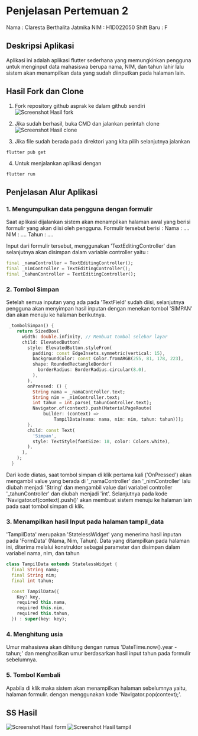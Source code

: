# Penjelasan Pertemuan 2 
Nama : Claresta Berthalita Jatmika
NIM : H1D022050
Shift Baru : F

## Deskripsi Aplikasi
Aplikasi ini adalah aplikasi flutter sederhana yang memungkinkan pengguna untuk menginput data mahasiswa berupa nama, NIM, dan tahun lahir lalu sistem akan menampilkan data yang sudah diinputkan pada halaman lain. 

## Hasil Fork dan Clone

1. Fork repository github asprak ke dalam github sendiri
![Screenshot Hasil fork](hasil_fork.png)

2. Jika sudah berhasil, buka CMD dan jalankan perintah clone
![Screenshot Hasil clone](hasil_clone.png)

3. Jika file sudah berada pada direktori yang kita pilih selanjutnya jalankan
```
flutter pub get
```

4. Untuk menjalankan aplikasi dengan
```
flutter run
```

## Penjelasan Alur Aplikasi
### 1. **Mengumpulkan data pengguna dengan formulir**
Saat aplikasi dijalankan sistem akan menampilkan halaman awal yang berisi formulir yang akan diisi oleh pengguna. Formulir tersebut berisi :
Nama : ....
NIM : ....
Tahun : ....

Input dari formulir tersebut, menggunakan 'TextEditingController' dan selanjutnya akan disimpan dalam variable controller yaitu : 
```dart
final _namaController = TextEditingController();
final _nimController = TextEditingController();
final _tahunController = TextEditingController();
```

### 2. **Tombol Simpan**
Setelah semua inputan yang ada pada 'TextField' sudah diisi, selanjutnya pengguna akan menyimpan hasil inputan dengan menekan tombol 'SIMPAN' dan akan menuju ke halaman berikutnya.
```dart
 _tombolSimpan() {
    return SizedBox(
      width: double.infinity, // Membuat tombol selebar layar
      child: ElevatedButton(
        style: ElevatedButton.styleFrom(
          padding: const EdgeInsets.symmetric(vertical: 15),
          backgroundColor: const Color.fromARGB(255, 81, 178, 223),
          shape: RoundedRectangleBorder(
            borderRadius: BorderRadius.circular(8.0),
          ),
        ),
        onPressed: () {
          String nama = _namaController.text;
          String nim = _nimController.text;
          int tahun = int.parse(_tahunController.text);
          Navigator.of(context).push(MaterialPageRoute(
              builder: (context) =>
                  TampilData(nama: nama, nim: nim, tahun: tahun)));
        },
        child: const Text(
          'Simpan',
          style: TextStyle(fontSize: 18, color: Colors.white),
        ),
      ),
    );
  }
```
Dari kode diatas, saat tombol simpan di klik pertama kali ('OnPressed') akan mengambil value yang berada di '_namaController' dan '_nimController' lalu diubah menjadi 'String' dan mengambil value dari variabel controller '_tahunController' dan diubah menjadi 'int'. Selanjutnya pada kode 'Navigator.of(context).push()' akan membuat sistem menuju ke halaman lain pada saat tombol simpan di klik.

### 3. **Menampilkan hasil Input pada halaman tampil_data**
'TampilData' merupakan 'StatelessWidget' yang menerima hasil inputan pada 'FormData' (Nama, Nim, Tahun). Data yang ditampilkan pada halaman ini, diterima melalui konstruktor sebagai parameter dan disimpan dalam variabel nama, nim, dan tahun
```dart
class TampilData extends StatelessWidget {
  final String nama;
  final String nim;
  final int tahun;

  const TampilData({
    Key? key,
    required this.nama,
    required this.nim,
    required this.tahun,
  }) : super(key: key);
```

### 4. **Menghitung usia**
Umur mahasiswa akan dihitung dengan rumus 'DateTime.now().year - tahun;' dan menghasilkan umur berdasarkan hasil input tahun pada formulir sebelumnya.

### 5. **Tombol Kembali**
Apabila di klik maka sistem akan menampilkan halaman sebelumnya yaitu, halaman formulir. dengan menggunakan kode 'Navigator.pop(context);'.

## SS Hasil
![Screenshot Hasil form](form_output.png)
![Screenshot Hasil tampil](hasil_output.png)

